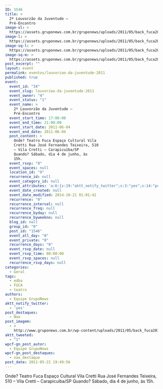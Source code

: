 ```yaml
---
ID: 1546
title: >
  2º Louvorzão da Juventude –
  Pré-Encontro
image-xl: >
  https://assets.gruponews.com.br/gruponews/uploads/2011/05/back_fuca2011.jpg
image-l: >
  https://assets.gruponews.com.br/gruponews/uploads/2011/05/back_fuca2011.jpg
image-sq-l: >
  https://assets.gruponews.com.br/gruponews/uploads/2011/05/back_fuca2011.jpg
image-sq-m: >
  https://assets.gruponews.com.br/gruponews/uploads/2011/05/back_fuca2011-720x300.jpg
post_excerpt: ""
layout: event
permalink: eventos/louvorzao-da-juventude-2011
published: true
event:
  event_id: "34"
  event_slug: louvorzao-da-juventude-2011
  event_owner: "4"
  event_status: "1"
  event_name: >
    2º Louvorzão da Juventude –
    Pré-Encontro
  event_start_time: 17:00:00
  event_end_time: 21:00:00
  event_start_date: 2011-06-04
  event_end_date: 2011-06-04
  post_content: >
    Onde? Teatro Fuca Espaço Cultural Vila
    Cretti Rua José Fernandes Teixeira, 510
    – Vila Cretti – Carapicuíba/SP
    Quando? Sábado, dia 4 de junho, às
    15h.
  event_rsvp: "0"
  event_spaces: null
  location_id: "9"
  recurrence_id: null
  event_category_id: null
  event_attributes: 'a:6:{s:19:"aktt_notify_twitter";s:3:"yes";s:14:"post_destaques";s:3:"Nao";s:11:"post_imagem";s:77:"http://www.gruponews.com.br/wp-content/uploads/2011/05/back_fuca2011.jpg";s:12:"aktt_tweeted";s:1:"1";s:18:"wpcf-gn_post_autor";s:16:"Equipe GrupoNews";s:22:"wpcf-gn_post_destaques";s:12:"nao_destaque";}'
  event_date_created: null
  event_date_modified: 2014-10-21 01:01:42
  recurrence: "0"
  recurrence_interval: null
  recurrence_freq: null
  recurrence_byday: null
  recurrence_byweekno: null
  blog_id: null
  group_id: "0"
  post_id: "1546"
  event_all_day: "0"
  event_private: "0"
  recurrence_days: "0"
  event_rsvp_date: null
  event_rsvp_time: 00:00:00
  event_rsvp_spaces: null
  recurrence_rsvp_days: null
categories:
  - Geral
tags:
  - edba
  - FUCA
  - teatro
authors:
  - Equipe GrupoNews
aktt_notify_twitter:
  - 'yes'
post_destaques:
  - Nao
post_imagem:
  - >
    http://www.gruponews.com.br/wp-content/uploads/2011/05/back_fuca2011.jpg
aktt_tweeted:
  - "1"
wpcf-gn_post_autor:
  - Equipe GrupoNews
wpcf-gn_post_destaques:
  - nao_destaque
post_date: 2011-05-22 19:49:56
---
```

Onde? Teatro Fuca Espaço Cultural Vila Cretti Rua José Fernandes Teixeira, 510 – Vila Cretti – Carapicuíba/SP Quando? Sábado, dia 4 de junho, às 15h.